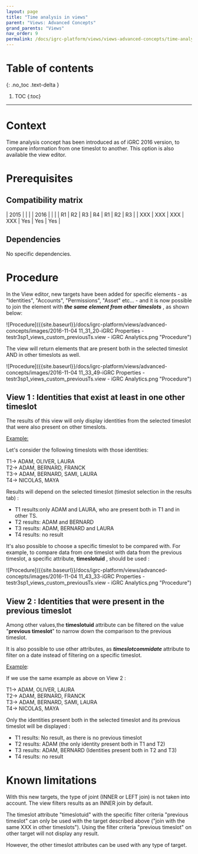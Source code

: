 ```yaml
---
layout: page
title: "Time analysis in views"
parent: "Views: Advanced Concepts"
grand_parents: "Views"
nav_order: 9
permalink: /docs/igrc-platform/views/views-advanced-concepts/time-analysis-in-views/
---
```


# Table of contents
{: .no_toc .text-delta }

1. TOC
{:toc}
---

# Context

Time analysis concept has been introduced as of iGRC 2016 version, to compare information from one timeslot to another. This option is also available the view editor.   

# Prerequisites

## Compatibility matrix

|  2015 |   |  |  |  2016 |  |  |
|  R1 | R2 | R3 | R4 | R1 |  R2 |  R3 |
|  XXX | XXX | XXX | XXX | Yes | Yes |  Yes |

## Dependencies

No specific dependencies.

# Procedure

In the View editor, new targets have been added for specific elements - as "Identities", "Accounts", "Permissions", "Asset" etc... - and it is now possible to join the element with **_the same element from other timeslots_** , as shown below:   

![Procedure]({{site.baseurl}}/docs/igrc-platform/views/advanced-concepts/images/2016-11-04 11_31_20-iGRC Properties - testr3sp1_views_custom_previousTs.view - iGRC Analytics.png "Procedure")             

The view will return elements that are present both in the selected timeslot AND in other timeslots as well.   

![Procedure]({{site.baseurl}}/docs/igrc-platform/views/advanced-concepts/images/2016-11-04 11_33_49-iGRC Properties - testr3sp1_views_custom_previousTs.view - iGRC Analytics.png "Procedure")             

## View 1 : Identities that exist at least in one other timeslot

The results of this view will only display identities from the selected timeslot that were also present on other timeslots.   

<u>Example:</u>   

Let's consider the following timeslots with those identities:   

T1-\> ADAM, OLIVER, LAURA    
T2-\> ADAM, BERNARD, FRANCK   
T3-\> ADAM, BERNARD, SAMI, LAURA   
T4-\> NICOLAS, MAYA   

Results will depend on the selected timeslot (timeslot selection in the results tab) :    

- T1 results:only ADAM and LAURA, who are present both in T1 and in other TS.
- T2 results: ADAM and BERNARD
- T3 results: ADAM, BERNARD and LAURA
- T4 results: no result

It's also possible to choose a specific timeslot to be compared with. For example, to compare data from one timeslot with data from the previous timeslot, a specific attribute, **timeslotuid** , should be used :   

![Procedure]({{site.baseurl}}/docs/igrc-platform/views/advanced-concepts/images/2016-11-04 11_43_33-iGRC Properties - testr3sp1_views_custom_previousTs.view - iGRC Analytics.png "Procedure")             

## View 2 : Identities that were present in the previous timeslot

Among other values,the **timeslotuid**  attribute can be filtered on the value "**previous timeslot**" to narrow down the comparison to the previous timeslot.   

It is also possible to use other attributes, as **_timeslotcommidate_**  attribute to filter on a date instead of filtering on a specific timeslot.   

<u>Example</u>:   

If we use the same example as above on View 2 :   

T1-\> ADAM, OLIVER, LAURA   
T2-\> ADAM, BERNARD, FRANCK   
T3-\> ADAM, BERNARD, SAMI, LAURA   
T4-\> NICOLAS, MAYA   

Only the identities present both in the selected timeslot and its previous timeslot will be displayed :   

- T1 results: No result, as there is no previous timeslot
- T2 results: ADAM (the only identity present both in T1 and T2)
- T3 results: ADAM, BERNARD (Identities present both in T2 and T3)
- T4 results: no result

# Known limitations

With this new targets, the type of joint (INNER or LEFT join) is not taken into account. The view filters results as an INNER join by default.    

The timeslot attribute "timeslotuid" with the specific filter criteria "previous timeslot" can only be used with the target described above ("join with the same XXX in other timeslots"). Using the filter criteria "previous timeslot" on other target will not display any result.   

However, the other timeslot attributes can be used with any type of target.
